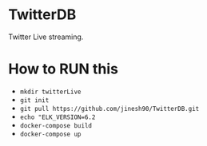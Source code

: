 # TwitterDB
Twitter Live streaming.

# How to RUN this
- `mkdir twitterLive`
- `git init`
- `git pull https://github.com/jinesh90/TwitterDB.git`
- `echo "ELK_VERSION=6.2`
- `docker-compose build`
- `docker-compose up`
